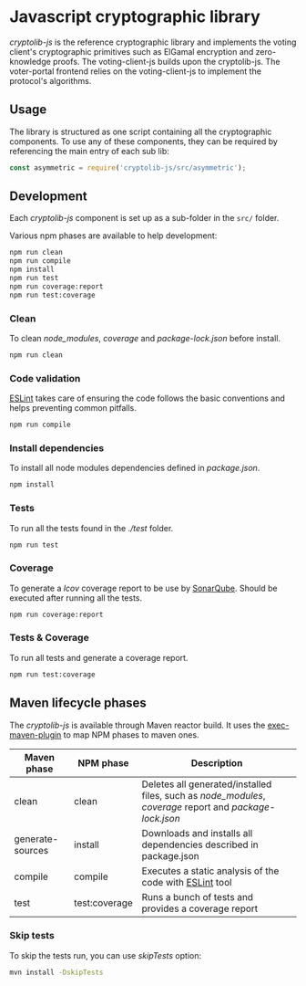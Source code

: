 # Javascript cryptographic library

*cryptolib-js* is the reference cryptographic library and implements the voting client's cryptographic primitives such as ElGamal encryption and zero-knowledge proofs.
The voting-client-js builds upon the cryptolib-js. The voter-portal frontend relies on the voting-client-js to implement the protocol's algorithms.

## Usage

The library is structured as one script containing all the cryptographic components.
To use any of these components, they can be required by referencing the main entry of each sub lib:

```javascript
const asymmetric = require('cryptolib-js/src/asymmetric');
```

## Development

Each *cryptolib-js* component is set up as a sub-folder in the `src/` folder.

Various npm phases are available to help development:

```bash
npm run clean
npm run compile
npm install
npm run test
npm run coverage:report
npm run test:coverage
```

### Clean

To clean _node_modules_, _coverage_ and _package-lock.json_ before install.

```sh
npm run clean
```

### Code validation

[ESLint](https://eslint.org/) takes care of ensuring the code follows the basic conventions and helps preventing common pitfalls.

```sh
npm run compile
```

### Install dependencies

To install all node modules dependencies defined in _package.json_.

```sh
npm install
```

### Tests

To run all the tests found in the _./test_ folder.

```sh
npm run test
```

### Coverage

To generate a _lcov_ coverage report to be use by [SonarQube](https://www.sonarqube.org/). Should be executed after running all the tests. 

```sh
npm run coverage:report
```

### Tests & Coverage

To run all tests and generate a coverage report.

```sh
npm run test:coverage
```


## Maven lifecycle phases

The *cryptolib-js* is available through Maven reactor build.
It uses the [exec-maven-plugin](https://www.mojohaus.org/exec-maven-plugin/) to map NPM phases to maven ones. 

| Maven phase | NPM phase | Description |
| ------------| --------- | ----------- |
| clean | clean | Deletes all generated/installed files, such as _node_modules_, _coverage_ report and _package-lock.json_ |
| generate-sources | install | Downloads and installs all dependencies described in package.json |
| compile | compile | Executes a static analysis of the code with [ESLint](https://eslint.org/) tool |
| test | test:coverage | Runs a bunch of tests and provides a coverage report |

### Skip tests

To skip the tests run, you can use _skipTests_ option:

```sh
mvn install -DskipTests
```
